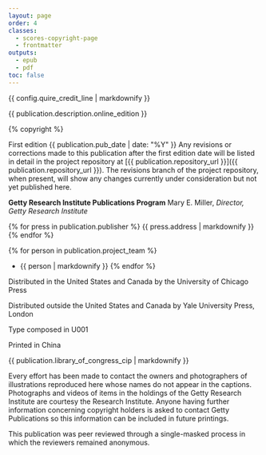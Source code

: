 ```yaml
---
layout: page
order: 4
classes:
  - scores-copyright-page
  - frontmatter
outputs:
  - epub
  - pdf
toc: false
---
```


{{ config.quire_credit_line | markdownify }}

{{ publication.description.online_edition }}

{% copyright %}

First edition {{ publication.pub_date | date: "%Y" }}
Any revisions or corrections made to this publication after the first edition date will be listed in detail in the project repository at [{{ publication.repository_url }}]({{ publication.repository_url }}). The revisions branch of the project repository, when present, will show any changes currently under consideration but not yet published here.

<div class="publisher">

**Getty Research Institute Publications Program**
Mary E. Miller, *Director, Getty Research Institute*

{% for press in publication.publisher %}
{{ press.address | markdownify }}
{% endfor %}

</div>
<div class="project-team">

{% for person in publication.project_team %}
- {{ person | markdownify }}
{% endfor %}

</div>
<div class="distribution">

Distributed in the United States and Canada by the University of Chicago Press

Distributed outside the United States and Canada by Yale University Press, London

Type composed in U001

Printed in China

</div>
<div class="cip-data">

{{ publication.library_of_congress_cip | markdownify }}

</div>
<div class="pub-info">

Every effort has been made to contact the owners and photographers of illustrations reproduced here whose names do not appear in the captions. Photographs and videos of items in the holdings of the Getty Research Institute are courtesy the Research Institute. Anyone having further information concerning copyright holders is asked to contact Getty Publications so this information can be included in future printings. 

This publication was peer reviewed through a single-masked process in which the reviewers remained anonymous.

</div>


